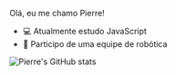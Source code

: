 Olá, eu me chamo Pierre!

- 💻 Atualmente estudo JavaScript
- 🤖 Participo de uma equipe de robótica
  
  
  
![Pierre's GitHub stats](https://github-readme-stats.vercel.app/api?username=pierregraciano&theme=codeSTACKr&show_icons=true)

